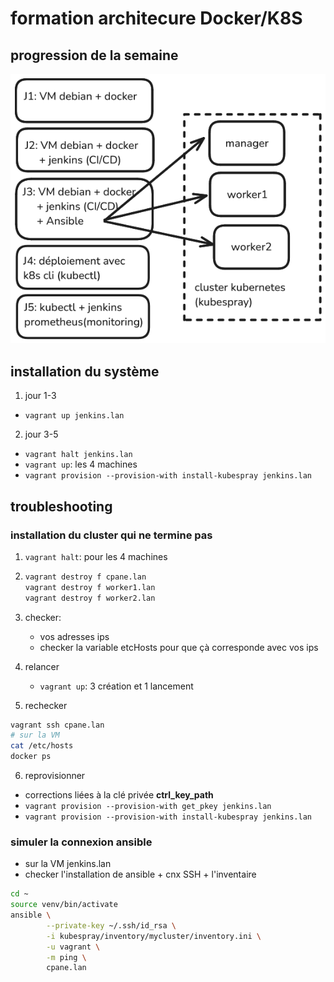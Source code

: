 # formation architecure Docker/K8S

## progression de la semaine

![](./global-schema.png)

## installation du système

1. jour 1-3

* `vagrant up jenkins.lan`

2. jour 3-5

* `vagrant halt jenkins.lan`
* `vagrant up`: les 4 machines
* `vagrant provision --provision-with install-kubespray jenkins.lan`

## troubleshooting

### installation du cluster qui ne termine pas

1. `vagrant halt`: pour les 4 machines
2. ```bash
   vagrant destroy f cpane.lan
   vagrant destroy f worker1.lan
   vagrant destroy f worker2.lan
   ```
3. checker:
   + vos adresses ips
   + checker la variable etcHosts pour que çà corresponde avec vos ips

4. relancer
   + `vagrant up`: 3 création et 1 lancement

5. rechecker
```bash
vagrant ssh cpane.lan
# sur la VM
cat /etc/hosts
docker ps
```

6. reprovisionner

* corrections liées à la clé privée **ctrl_key_path**
* `vagrant provision --provision-with get_pkey jenkins.lan`
* `vagrant provision --provision-with install-kubespray jenkins.lan`

### simuler la connexion ansible

* sur la VM jenkins.lan
* checker l'installation de ansible + cnx SSH + l'inventaire
```bash
cd ~
source venv/bin/activate
ansible \
        --private-key ~/.ssh/id_rsa \
        -i kubespray/inventory/mycluster/inventory.ini \
        -u vagrant \
        -m ping \
        cpane.lan
```
